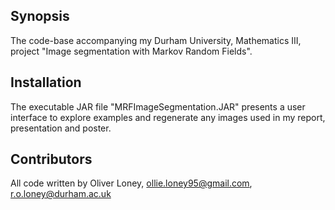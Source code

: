 ## Synopsis

The code-base accompanying my Durham University, Mathematics III, project "Image segmentation with Markov Random Fields".  

## Installation

The executable JAR file "MRFImageSegmentation.JAR" presents a user interface to explore examples and regenerate any images used in my report, presentation and poster.

## Contributors

All code written by Oliver Loney,
ollie.loney95@gmail.com,
r.o.loney@durham.ac.uk

